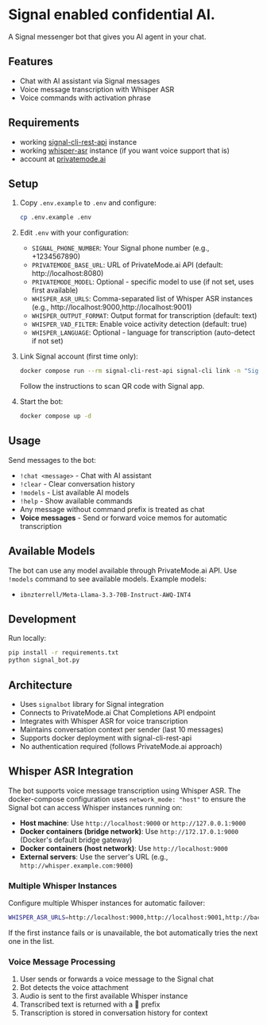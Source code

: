 # Signal enabled confidential AI.

A Signal messenger bot that gives you AI agent in your chat.

## Features

- Chat with AI assistant via Signal messages
- Voice message transcription with Whisper ASR
- Voice commands with activation phrase 

## Requirements
- working [signal-cli-rest-api](https://github.com/bbernhard/signal-cli-rest-api) instance
- working [whisper-asr](https://github.com/ahmetoner/whisper-asr-webservice) instance (if you want voice support that is)
- account at [privatemode.ai](https://privatemode.ai)

## Setup

1. Copy `.env.example` to `.env` and configure:
   ```bash
   cp .env.example .env
   ```

2. Edit `.env` with your configuration:
   - `SIGNAL_PHONE_NUMBER`: Your Signal phone number (e.g., +1234567890)
   - `PRIVATEMODE_BASE_URL`: URL of PrivateMode.ai API (default: http://localhost:8080)
   - `PRIVATEMODE_MODEL`: Optional - specific model to use (if not set, uses first available)
   - `WHISPER_ASR_URLS`: Comma-separated list of Whisper ASR instances (e.g., http://localhost:9000,http://localhost:9001)
   - `WHISPER_OUTPUT_FORMAT`: Output format for transcription (default: text)
   - `WHISPER_VAD_FILTER`: Enable voice activity detection (default: true)
   - `WHISPER_LANGUAGE`: Optional - language for transcription (auto-detect if not set)

3. Link Signal account (first time only):
   ```bash
   docker compose run --rm signal-cli-rest-api signal-cli link -n "Signal Bot"
   ```
   Follow the instructions to scan QR code with Signal app.

4. Start the bot:
   ```bash
   docker compose up -d
   ```

## Usage

Send messages to the bot:

- `!chat <message>` - Chat with AI assistant
- `!clear` - Clear conversation history
- `!models` - List available AI models
- `!help` - Show available commands
- Any message without command prefix is treated as chat
- **Voice messages** - Send or forward voice memos for automatic transcription

## Available Models

The bot can use any model available through PrivateMode.ai API. Use `!models` command to see available models. Example models:
- `ibnzterrell/Meta-Llama-3.3-70B-Instruct-AWQ-INT4`

## Development

Run locally:
```bash
pip install -r requirements.txt
python signal_bot.py
```

## Architecture

- Uses `signalbot` library for Signal integration
- Connects to PrivateMode.ai Chat Completions API endpoint
- Integrates with Whisper ASR for voice transcription
- Maintains conversation context per sender (last 10 messages)
- Supports docker deployment with signal-cli-rest-api
- No authentication required (follows PrivateMode.ai approach)

## Whisper ASR Integration

The bot supports voice message transcription using Whisper ASR. The docker-compose configuration uses `network_mode: "host"` to ensure the Signal bot can access Whisper instances running on:

- **Host machine**: Use `http://localhost:9000` or `http://127.0.0.1:9000`
- **Docker containers (bridge network)**: Use `http://172.17.0.1:9000` (Docker's default bridge gateway)
- **Docker containers (host network)**: Use `http://localhost:9000`
- **External servers**: Use the server's URL (e.g., `http://whisper.example.com:9000`)

### Multiple Whisper Instances

Configure multiple Whisper instances for automatic failover:
```bash
WHISPER_ASR_URLS=http://localhost:9000,http://localhost:9001,http://backup-server:9000
```

If the first instance fails or is unavailable, the bot automatically tries the next one in the list.

### Voice Message Processing

1. User sends or forwards a voice message to the Signal chat
2. Bot detects the voice attachment
3. Audio is sent to the first available Whisper instance
4. Transcribed text is returned with a 📝 prefix
5. Transcription is stored in conversation history for context
